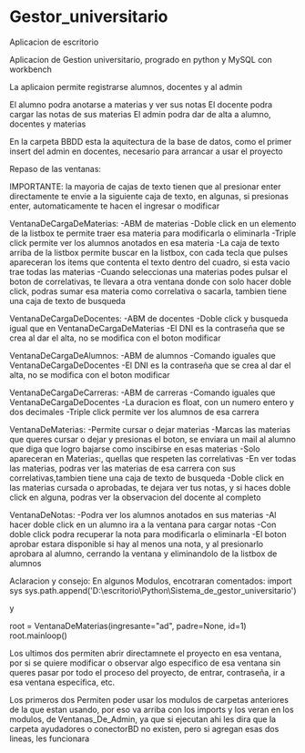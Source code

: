 # Gestor_universitario

Aplicacion de escritorio

Aplicacion de Gestion universitario, progrado en python y MySQL con workbench

La aplicaion permite registrarse alumnos, docentes y al admin

El alumno podra anotarse a materias y ver sus notas
El docente podra cargar las notas de sus materias
El admin podra dar de alta a alumno, docentes y materias

En la carpeta BBDD esta la aquitectura de la base de datos, como el primer insert del admin en docentes, necesario para arrancar a usar el proyecto

Repaso de las ventanas:

IMPORTANTE: la mayoria de cajas de texto tienen que al presionar enter directamente te envie a la siguiente caja de texto, en algunas, si presionas enter, automaticamente te hacen el ingresar o modificar

VentanaDeCargaDeMaterias: -ABM de materias
                          -Doble click en un elemento de la listbox te permite traer esa materia para modificarla o eliminarla
                          -Triple click permite ver los alumnos anotados en esa materia
                          -La caja de texto arriba de la listbox permite buscar en la listbox, con cada tecla que pulses apareceran los items que contenta el texto dentro del cuadro, si esta vacio trae todas las materias
                          -Cuando seleccionas una materias podes pulsar el boton de correlativas, te llevara a otra ventana donde con solo hacer doble click, podras sumar esa materia como correlativa o sacarla, tambien tiene una caja de texto de busqueda

VentanaDeCargaDeDocentes: -ABM de docentes
                          -Doble click y busqueda igual que en VentanaDeCargaDeMaterias
                          -El DNI es la contraseña que se crea al dar el alta, no se modifica con el boton modificar
    
VentanaDeCargaDeAlumnos: -ABM de alumnos
                         -Comando iguales que VentanaDeCargaDeDocentes
                         -El DNI es la contraseña que se crea al dar el alta, no se modifica con el boton modificar
 
VentanaDeCargaDeCarreras: -ABM de carreras
                          -Comando iguales que VentanaDeCargaDeDocentes
                          -La duracion es float, con un numero entero y dos decimales
                          -Triple click permite ver los alumnos de esa carrera

VentanaDeMaterias: -Permite cursar o dejar materias
                   -Marcas las materias que queres cursar o dejar y presionas el boton, se enviara un mail al alumno que diga que logro bajarse como inscibirse en esas materias
                   -Solo apareceran en Materias:, quellas que respeten las correlativas
                   -En ver todas las materias, podras ver las materias de esa carrera con sus correlativas,tambien tiene una caja de texto de busqueda
                   -Doble click en las materias cursada o aprobadas, te dejara ver tus notas, y si haces doble click en alguna, podras ver la observacion del docente al completo
                   
VentanaDeNotas: -Podra ver los alumnos anotados en sus materias
                -Al hacer doble click en un alumno ira a la ventana para cargar notas
                -Con doble click podra recuperar la nota para modificarla o eliminarla
                -El boton aprobar estara disponible si hay al menos una nota, y al presionarlo aprobara al alumno, cerrando la ventana y eliminandolo de la listbox de alumnos
               
  
Aclaracion y consejo: En algunos Modulos, encotraran comentados:
 import sys
 sys.path.append('D:\\escritorio\\Python\\Sistema_de_gestor_universitario')

y

 root = VentanaDeMaterias(ingresante="ad", padre=None, id=1)
 root.mainloop()

Los ultimos dos permiten abrir directamnete el proyecto en esa ventana, por si se quiere modificar o observar algo especifico de esa ventana sin queres pasar por todo el proceso del proyecto, de entrar, contraseña, ir a esa ventana especifica, etc.

Los primeros dos Permiten poder usar los modulos de carpetas anteriores de la que estan usando, por eso va arriba con los imports y los veran en los modulos, de Ventanas_De_Admin, ya que si ejecutan ahi les dira que la carpeta ayudadores o conectorBD no existen, pero si agregan esas dos lineas, les funcionara


